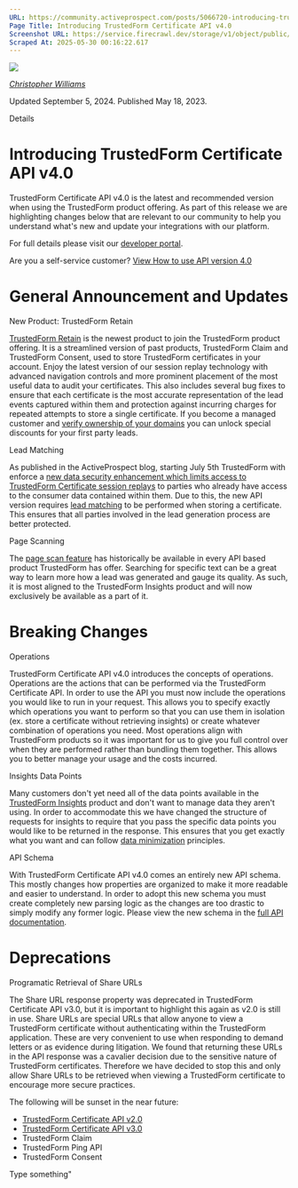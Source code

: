 ```yaml
---
URL: https://community.activeprospect.com/posts/5066720-introducing-trustedform-certificate-api-v4-0
Page Title: Introducing TrustedForm Certificate API v4.0
Screenshot URL: https://service.firecrawl.dev/storage/v1/object/public/media/screenshot-3206fbca-becd-4d43-9224-c7d58503193f.png
Scraped At: 2025-05-30 00:16:22.617
---
```


[![](https://content2.bloomfire.com/avatars/users/1405246/thumb/thumbnail.png?f=1620827893&Expires=1748567764&Signature=k2EnCRpiTRmRjLWA5M8R7-Q~ePGyjTegalEZr1l2l~eMY7xFC2FmIo-9OVSnDVpY--Mbi82MQMtP34UG13foga8dMzBCQXPMx9xZ6rTZuOwK4GntN5kl6ltaJW5O5hfTxErw7QwuwLQQFZMhZXzzoxPST5FL4ufGvdNExAJJnrRC0j73E2QDrOgs~ZI-UT83wHw8JAC3dI4sJywxG-Sz8cB8e1bez~Lkv58sV9LFMjjG0AEtHKl9lnpZ18yXsHxZBPQHp93RW96Xf4nR3shGoGD54gzpAp0Fi~UM5eF4kPQBsi-BnI~SwbfUI1KMOXLzmlqBFq7S~atB-d8kmcDaXQ__&Key-Pair-Id=APKAIDFCFZ2UHE5LPIUA)](https://community.activeprospect.com/memberships/7846678-christopher-williams)

[_Christopher Williams_](https://community.activeprospect.com/memberships/7846678-christopher-williams)

Updated September 5, 2024. Published May 18, 2023.

Details

# Introducing TrustedForm Certificate API v4.0

TrustedForm Certificate API v4.0 is the latest and recommended version when using the TrustedForm product offering. As part of this release we are highlighting changes below that are relevant to our community to help you understand what's new and update your integrations with our platform.

For full details please visit our [developer portal](https://developers.activeprospect.com/docs/trustedform/api/v4.0/tag/Certificate-URL/).

Are you a self-service customer? [View How to use API version 4.0](https://community.activeprospect.com/posts/5098113-trustedform-self-service-how-to-use-api-version-4-0/)

# General Announcement and Updates

New Product: TrustedForm Retain

[TrustedForm Retain](https://community.activeprospect.com/posts/4986362-trustedform-retain) is the newest product to join the TrustedForm product offering. It is a streamlined version of past products, TrustedForm Claim and TrustedForm Consent, used to store TrustedForm certificates in your account. Enjoy the latest version of our session replay technology with advanced navigation controls and more prominent placement of the most useful data to audit your certificates. This also includes several bug fixes to ensure that each certificate is the most accurate representation of the lead events captured within them and protection against incurring charges for repeated attempts to store a single certificate. If you become a managed customer and [verify ownership of your domains](https://community.activeprospect.com/posts/4649879-verify-domain-ownership) you can unlock special discounts for your first party leads.

Lead Matching

As published in the ActiveProspect blog, starting July 5th TrustedForm with enforce a [new data security enhancement which limits access to TrustedForm Certificate session replays](https://activeprospect.com/blog/trustedform-new-data-security-enhancement/) to parties who already have access to the consumer data contained within them. Due to this, the new API version requires [lead matching](https://community.activeprospect.com/posts/4766190-trustedform-lead-matching) to be performed when storing a certificate. This ensures that all parties involved in the lead generation process are better protected.

Page Scanning

The [page scan feature](https://community.activeprospect.com/posts/4078890-trustedform-page-scan) has historically be available in every API based product TrustedForm has offer. Searching for specific text can be a great way to learn more how a lead was generated and gauge its quality. As such, it is most aligned to the TrustedForm Insights product and will now exclusively be available as a part of it.

# Breaking Changes

Operations

TrustedForm Certificate API v4.0 introduces the concepts of operations. Operations are the actions that can be performed via the TrustedForm Certificate API. In order to use the API you must now include the operations you would like to run in your request. This allows you to specify exactly which operations you want to perform so that you can use them in isolation (ex. store a certificate without retrieving insights) or create whatever combination of operations you need. Most operations align with TrustedForm products so it was important for us to give you full control over when they are performed rather than bundling them together. This allows you to better manage your usage and the costs incurred.

Insights Data Points

Many customers don't yet need all of the data points available in the [TrustedForm Insights](https://community.activeprospect.com/posts/4709758-trustedform-insights) product and don't want to manage data they aren't using. In order to accommodate this we have changed the structure of requests for insights to require that you pass the specific data points you would like to be returned in the response. This ensures that you get exactly what you want and can follow [data minimization](https://www.trendmicro.com/vinfo/us/security/definition/Data-Minimization) principles.

API Schema

With TrustedForm Certificate API v4.0 comes an entirely new API schema. This mostly changes how properties are organized to make it more readable and easier to understand. In order to adopt this new schema you must create completely new parsing logic as the changes are too drastic to simply modify any former logic. Please view the new schema in the [full API documentation](https://developers.activeprospect.com/docs/trustedform/api/v4.0/overview/).

# Deprecations

Programatic Retrieval of Share URLs

The Share URL response property was deprecated in TrustedForm Certificate API v3.0, but it is important to highlight this again as v2.0 is still in use. Share URLs are special URLs that allow anyone to view a TrustedForm certificate without authenticating within the TrustedForm application. These are very convenient to use when responding to demand letters or as evidence during litigation. We found that returning these URLs in the API response was a cavalier decision due to the sensitive nature of TrustedForm certificates. Therefore we have decided to stop this and only allow Share URLs to be retrieved when viewing a TrustedForm certificate to encourage more secure practices.

The following will be sunset in the near future:

- [TrustedForm Certificate API v2.0](https://developers.activeprospect.com/docs/trustedform/api/v2.0/overview/#section/Overview)
- [TrustedForm Certificate API v3.0](https://developers.activeprospect.com/docs/trustedform/api/v3.0/overview/#section/Overview)
- TrustedForm Claim
- TrustedForm Ping API
- TrustedForm Consent

Type something"


